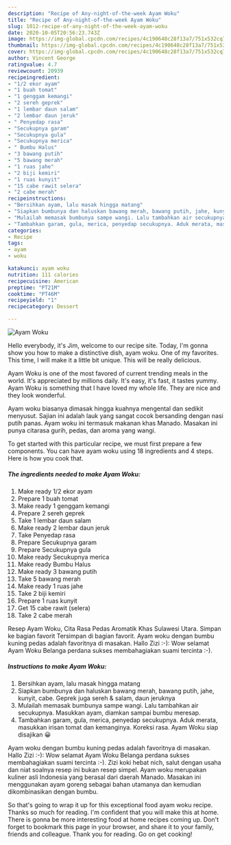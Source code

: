```yaml
---
description: "Recipe of Any-night-of-the-week Ayam Woku"
title: "Recipe of Any-night-of-the-week Ayam Woku"
slug: 1012-recipe-of-any-night-of-the-week-ayam-woku
date: 2020-10-05T20:56:23.743Z
image: https://img-global.cpcdn.com/recipes/4c190648c28f13a7/751x532cq70/ayam-woku-foto-resep-utama.jpg
thumbnail: https://img-global.cpcdn.com/recipes/4c190648c28f13a7/751x532cq70/ayam-woku-foto-resep-utama.jpg
cover: https://img-global.cpcdn.com/recipes/4c190648c28f13a7/751x532cq70/ayam-woku-foto-resep-utama.jpg
author: Vincent George
ratingvalue: 4.7
reviewcount: 20939
recipeingredient:
- "1/2 ekor ayam"
- "1 buah tomat"
- "1 genggam kemangi"
- "2 sereh geprek"
- "1 lembar daun salam"
- "2 lembar daun jeruk"
- " Penyedap rasa"
- "Secukupnya garam"
- "Secukupnya gula"
- "Secukupnya merica"
- " Bumbu Halus"
- "3 bawang putih"
- "5 bawang merah"
- "1 ruas jahe"
- "2 biji kemiri"
- "1 ruas kunyit"
- "15 cabe rawit selera"
- "2 cabe merah"
recipeinstructions:
- "Bersihkan ayam, lalu masak hingga matang"
- "Siapkan bumbunya dan haluskan bawang merah, bawang putih, jahe, kunyit, cabe. Geprek juga sereh &amp; salam, daun jeruknya"
- "Mulailah memasak bumbunya sampe wangi. Lalu tambahkan air secukupnya. Masukkan ayam, diamkan sampai bumbu meresap."
- "Tambahkan garam, gula, merica, penyedap secukupnya. Aduk merata, masukkan irisan tomat dan kemanginya. Koreksi rasa. Ayam Woku siap disajikan 😀"
categories:
- Recipe
tags:
- ayam
- woku

katakunci: ayam woku 
nutrition: 111 calories
recipecuisine: American
preptime: "PT21M"
cooktime: "PT46M"
recipeyield: "1"
recipecategory: Dessert

---
```



![Ayam Woku](https://img-global.cpcdn.com/recipes/4c190648c28f13a7/751x532cq70/ayam-woku-foto-resep-utama.jpg)

Hello everybody, it's Jim, welcome to our recipe site. Today, I'm gonna show you how to make a distinctive dish, ayam woku. One of my favorites. This time, I will make it a little bit unique. This will be really delicious.

Ayam Woku is one of the most favored of current trending meals in the world. It's appreciated by millions daily. It's easy, it's fast, it tastes yummy. Ayam Woku is something that I have loved my whole life. They are nice and they look wonderful.

Ayam woku biasanya dimasak hingga kuahnya mengental dan sedikit menyusut. Sajian ini adalah lauk yang sangat cocok bersanding dengan nasi putih panas. Ayam woku ini termasuk makanan khas Manado. Masakan ini punya citarasa gurih, pedas, dan aroma yang wangi.


To get started with this particular recipe, we must first prepare a few components. You can have ayam woku using 18 ingredients and 4 steps. Here is how you cook that.

<!--inarticleads1-->

##### The ingredients needed to make Ayam Woku:

1. Make ready 1/2 ekor ayam
1. Prepare 1 buah tomat
1. Make ready 1 genggam kemangi
1. Prepare 2 sereh geprek
1. Take 1 lembar daun salam
1. Make ready 2 lembar daun jeruk
1. Take  Penyedap rasa
1. Prepare Secukupnya garam
1. Prepare Secukupnya gula
1. Make ready Secukupnya merica
1. Make ready  Bumbu Halus
1. Make ready 3 bawang putih
1. Take 5 bawang merah
1. Make ready 1 ruas jahe
1. Take 2 biji kemiri
1. Prepare 1 ruas kunyit
1. Get 15 cabe rawit (selera)
1. Take 2 cabe merah


Resep Ayam Woku, Cita Rasa Pedas Aromatik Khas Sulawesi Utara. Simpan ke bagian favorit Tersimpan di bagian favorit. Ayam woku dengan bumbu kuning pedas adalah favoritnya di masakan. Hallo Zizi :-): Wow selamat Ayam Woku Belanga perdana sukses membahagiakan suami tercinta :-). 

<!--inarticleads2-->

##### Instructions to make Ayam Woku:

1. Bersihkan ayam, lalu masak hingga matang
1. Siapkan bumbunya dan haluskan bawang merah, bawang putih, jahe, kunyit, cabe. Geprek juga sereh &amp; salam, daun jeruknya
1. Mulailah memasak bumbunya sampe wangi. Lalu tambahkan air secukupnya. Masukkan ayam, diamkan sampai bumbu meresap.
1. Tambahkan garam, gula, merica, penyedap secukupnya. Aduk merata, masukkan irisan tomat dan kemanginya. Koreksi rasa. Ayam Woku siap disajikan 😀


Ayam woku dengan bumbu kuning pedas adalah favoritnya di masakan. Hallo Zizi :-): Wow selamat Ayam Woku Belanga perdana sukses membahagiakan suami tercinta :-). Zizi koki hebat nich, salut dengan usaha dan niat soalnya resep ini bukan resep simpel. Ayam woku merupakan kuliner asli Indonesia yang berasal dari daerah Manado. Masakan ini menggunakan ayam goreng sebagai bahan utamanya dan kemudian dikombinasikan dengan bumbu. 

So that's going to wrap it up for this exceptional food ayam woku recipe. Thanks so much for reading. I'm confident that you will make this at home. There is gonna be more interesting food at home recipes coming up. Don't forget to bookmark this page in your browser, and share it to your family, friends and colleague. Thank you for reading. Go on get cooking!
